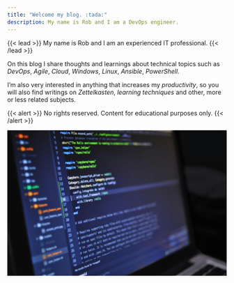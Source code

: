 ```yaml
---
title: "Welcome my blog. :tada:"
description: My name is Rob and I am a DevOps engineer.
---
```

{{< lead >}}
My name is Rob and I am an experienced IT professional.
{{< /lead >}}

On this blog I share thoughts and learnings about technical topics such as _DevOps_, _Agile_, _Cloud_, _Windows_, _Linux_, _Ansible_, _PowerShell_. 

I’m also very interested in anything that increases my _productivity_, so you will also find writings on _Zettelkasten_, _learning techniques_ and other, more or less related subjects.

{{< alert >}}
No rights reserved. Content for educational purposes only.
{{< /alert >}}

![DevOps](main.jpg "DevOps")
